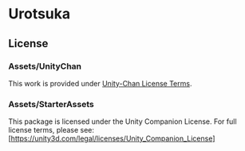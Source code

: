 # Urotsuka

## License

### Assets/UnityChan

This work is provided under
[Unity-Chan License Terms](https://unity-chan.com/contents/license_en/).

### Assets/StarterAssets

This package is licensed under the Unity Companion License. 
For full license terms, please see: [https://unity3d.com/legal/licenses/Unity_Companion_License]
